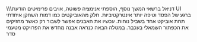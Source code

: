 \\\\\דניאל ברשאי
המשך נוסף, הוספתי אנימציה פשוטה, אויבים פרימיטים הודעת UI ברגע של הפסד
וטיפה יותר אינטרקטיביות. חלק מהאוביקטים כמו דמות השחקן איחדתי תחת אוביקט אחד בשביל נוחות.
עכשיו את האבנים אפשר לשבור רק כאשר מחזיקים את הכפתור השמאלי בעכבר.
במטלה הבאה כנראה אבנה מחדש את הפרויקט מטעמי סדר
